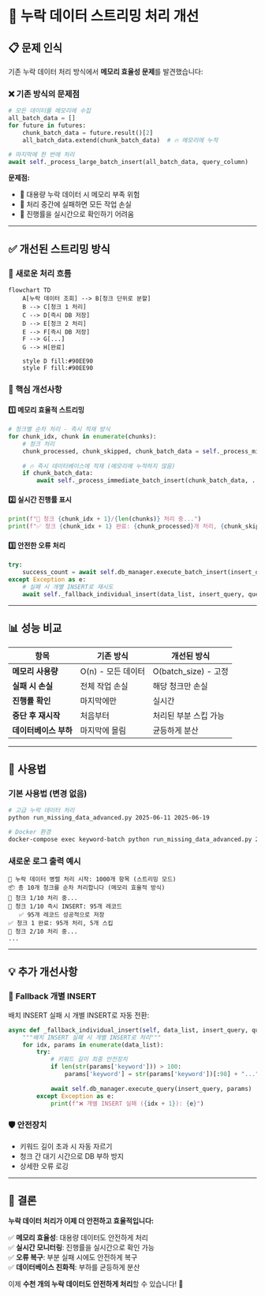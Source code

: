 # 🔄 누락 데이터 스트리밍 처리 개선

## 📋 문제 인식

기존 누락 데이터 처리 방식에서 **메모리 효율성 문제**를 발견했습니다:

### ❌ **기존 방식의 문제점**
```python
# 모든 데이터를 메모리에 수집
all_batch_data = []
for future in futures:
    chunk_batch_data = future.result()[2]
    all_batch_data.extend(chunk_batch_data)  # 🔥 메모리에 누적

# 마지막에 한 번에 처리
await self._process_large_batch_insert(all_batch_data, query_column)
```

**문제점:**
- 🚫 대용량 누락 데이터 시 메모리 부족 위험
- 🚫 처리 중간에 실패하면 모든 작업 손실
- 🚫 진행률을 실시간으로 확인하기 어려움

---

## ✅ 개선된 스트리밍 방식

### 🚀 **새로운 처리 흐름**

```mermaid
flowchart TD
    A[누락 데이터 조회] --> B[청크 단위로 분할]
    B --> C[청크 1 처리]
    C --> D[즉시 DB 저장]
    D --> E[청크 2 처리]
    E --> F[즉시 DB 저장]
    F --> G[...]
    G --> H[완료]
    
    style D fill:#90EE90
    style F fill:#90EE90
```

### 🔧 **핵심 개선사항**

#### 1️⃣ **메모리 효율적 스트리밍**
```python
# 청크별 순차 처리 - 즉시 적재 방식
for chunk_idx, chunk in enumerate(chunks):
    # 청크 처리
    chunk_processed, chunk_skipped, chunk_batch_data = self._process_missing_chunk_sync(...)
    
    # 🔥 즉시 데이터베이스에 적재 (메모리에 누적하지 않음)
    if chunk_batch_data:
        await self._process_immediate_batch_insert(chunk_batch_data, ...)
```

#### 2️⃣ **실시간 진행률 표시**
```python
print(f"🔄 청크 {chunk_idx + 1}/{len(chunks)} 처리 중...")
print(f"✅ 청크 {chunk_idx + 1} 완료: {chunk_processed}개 처리, {chunk_skipped}개 스킵")
```

#### 3️⃣ **안전한 오류 처리**
```python
try:
    success_count = await self.db_manager.execute_batch_insert(insert_query, data_list)
except Exception as e:
    # 실패 시 개별 INSERT로 재시도
    await self._fallback_individual_insert(data_list, insert_query, query_column)
```

---

## 📊 성능 비교

| 항목 | 기존 방식 | 개선된 방식 |
|------|-----------|-------------|
| **메모리 사용량** | O(n) - 모든 데이터 | O(batch_size) - 고정 |
| **실패 시 손실** | 전체 작업 손실 | 해당 청크만 손실 |
| **진행률 확인** | 마지막에만 | 실시간 |
| **중단 후 재시작** | 처음부터 | 처리된 부분 스킵 가능 |
| **데이터베이스 부하** | 마지막에 몰림 | 균등하게 분산 |

---

## 🔧 사용법

### 기본 사용법 (변경 없음)
```bash
# 고급 누락 데이터 처리
python run_missing_data_advanced.py 2025-06-11 2025-06-19

# Docker 환경
docker-compose exec keyword-batch python run_missing_data_advanced.py 2025-06-11 2025-06-19
```

### 새로운 로그 출력 예시
```
🚀 누락 데이터 병렬 처리 시작: 1000개 항목 (스트리밍 모드)
📦 총 10개 청크를 순차 처리합니다 (메모리 효율적 방식)
🔄 청크 1/10 처리 중...
💾 청크 1/10 즉시 INSERT: 95개 레코드
   ✅ 95개 레코드 성공적으로 저장
✅ 청크 1 완료: 95개 처리, 5개 스킵
🔄 청크 2/10 처리 중...
...
```

---

## 💡 추가 개선사항

### 🔄 **Fallback 개별 INSERT**
배치 INSERT 실패 시 개별 INSERT로 자동 전환:

```python
async def _fallback_individual_insert(self, data_list, insert_query, query_column):
    """배치 INSERT 실패 시 개별 INSERT로 처리"""
    for idx, params in enumerate(data_list):
        try:
            # 키워드 길이 최종 안전장치
            if len(str(params['keyword'])) > 100:
                params['keyword'] = str(params['keyword'])[:98] + "..."
            
            await self.db_manager.execute_query(insert_query, params)
        except Exception as e:
            print(f"❌ 개별 INSERT 실패 ({idx + 1}): {e}")
```

### 🛡️ **안전장치**
- 키워드 길이 초과 시 자동 자르기
- 청크 간 대기 시간으로 DB 부하 방지
- 상세한 오류 로깅

---

## 🎯 결론

**누락 데이터 처리가 이제 더 안전하고 효율적입니다:**

✅ **메모리 효율성**: 대용량 데이터도 안전하게 처리  
✅ **실시간 모니터링**: 진행률을 실시간으로 확인 가능  
✅ **오류 복구**: 부분 실패 시에도 안전하게 복구  
✅ **데이터베이스 친화적**: 부하를 균등하게 분산  

이제 **수천 개의 누락 데이터도 안전하게 처리**할 수 있습니다! 🚀 